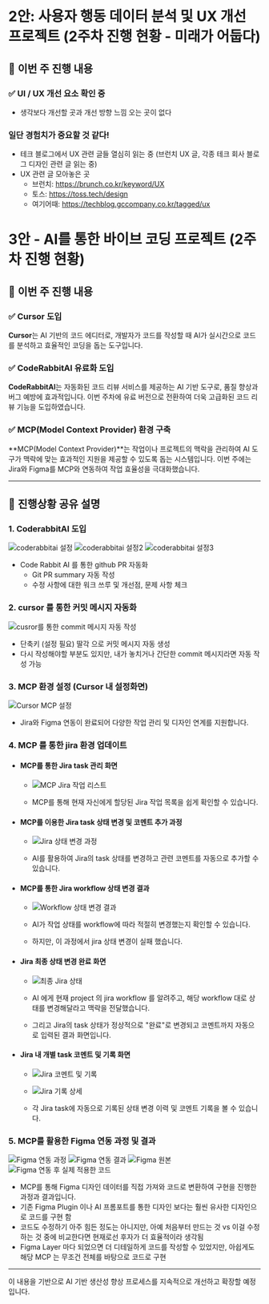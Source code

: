 # 2안: 사용자 행동 데이터 분석 및 UX 개선 프로젝트 (2주차 진행 현황 - 미래가 어둡다)

## 📌 이번 주 진행 내용

### ✅ UI / UX 개선 요소 확인 중

- 생각보다 개선할 곳과 개선 방향 느낌 오는 곳이 없다

### 일단 경험치가 중요할 것 같다!

- 테크 블로그에서 UX 관련 글들 열심히 읽는 중 (브런치 UX 글, 각종 테크 회사 블로그 디자인 관련 글 읽는 중)
- UX 관련 글 모아놓은 곳
  - 브런치: https://brunch.co.kr/keyword/UX
  - 토스: https://toss.tech/design
  - 여기어때: https://techblog.gccompany.co.kr/tagged/ux

# 3안 - AI를 통한 바이브 코딩 프로젝트 (2주차 진행 현황)

## 📌 이번 주 진행 내용

### ✅ Cursor 도입

**Cursor**는 AI 기반의 코드 에디터로, 개발자가 코드를 작성할 때 AI가 실시간으로 코드를 분석하고 효율적인 코딩을 돕는 도구입니다.

### ✅ CodeRabbitAI 유료화 도입

**CodeRabbitAI**는 자동화된 코드 리뷰 서비스를 제공하는 AI 기반 도구로, 품질 향상과 버그 예방에 효과적입니다. 이번 주차에 유료 버전으로 전환하여 더욱 고급화된 코드 리뷰 기능을 도입하였습니다.

### ✅ MCP(Model Context Provider) 환경 구축

\*\*MCP(Model Context Provider)\*\*는 작업이나 프로젝트의 맥락을 관리하여 AI 도구가 맥락에 맞는 효과적인 지원을 제공할 수 있도록 돕는 시스템입니다. 이번 주에는 Jira와 Figma를 MCP와 연동하여 작업 효율성을 극대화했습니다.

---

## 📸 진행상황 공유 설명

### 1. CoderabbitAI 도입

![coderabbitai 설정](./images/coderabbitai-pr-summary.png)
![coderabbitai 설정2](./images//coderabbitai-seq-diagram1.png)
![coderabbitai 설정3](./images//coderabbitai-seq-diagram2.png)

- Code Rabbit AI 를 통한 github PR 자동화
  - Git PR summary 자동 작성
  - 수정 사항에 대한 워크 쓰루 및 개선점, 문제 사항 체크

### 2. cursor 를 통한 커밋 메시지 자동화

![cusror를 통한 commit 메시지 자동 작성](./images/cursor-auto-commit-message-ezgif.com-video-to-webp-converter.webp)

- 단축키 (설정 필요) 딸각 으로 커밋 메시지 자동 생성
- 다시 작성해야할 부분도 있지만, 내가 놓치거나 간단한 commit 메시지라면 자동 작성 가능

### 3. MCP 환경 설정 (Cursor 내 설정화면)

![Cursor MCP 설정](./images/cursor-feature-mcp-servers.png)

- Jira와 Figma 연동이 완료되어 다양한 작업 관리 및 디자인 연계를 지원합니다.

### 4. MCP 를 통한 jira 환경 업데이트

- #### MCP를 통한 Jira task 관리 화면

  - ![MCP Jira 작업 리스트](./images/mcp-show-jira-list.png)

  - MCP를 통해 현재 자신에게 할당된 Jira 작업 목록을 쉽게 확인할 수 있습니다.

- #### MCP를 이용한 Jira task 상태 변경 및 코멘트 추가 과정

  - ![Jira 상태 변경 과정](./images/request-mcp-jira-updating.png)

  - AI를 활용하여 Jira의 task 상태를 변경하고 관련 코멘트를 자동으로 추가할 수 있습니다.

- #### MCP를 통한 Jira workflow 상태 변경 결과

  - ![Workflow 상태 변경 결과](./images/failed-mcp-jira-upadting.png)

  - AI가 작업 상태를 workflow에 따라 적절히 변경했는지 확인할 수 있습니다.
  - 하지만, 이 과정에서 jira 상태 변경이 실패 했습니다.

- #### Jira 최종 상태 변경 완료 화면

  - ![최종 Jira 상태](./images/finished-jira-updating.png)

  - AI 에게 현재 project 의 jira workflow 를 알려주고, 해당 workflow 대로 상태를 변경해달라고 맥락을 전달했습니다.
  - 그리고 Jira의 task 상태가 정상적으로 "완료"로 변경되고 코멘트까지 자동으로 입력된 결과 화면입니다.

- #### Jira 내 개별 task 코멘트 및 기록 화면

  - ![Jira 코멘트 및 기록](./images/jira-comment-and-status.png)
  - ![Jira 기록 상세](./images/jira-status-history.png)

  - 각 Jira task에 자동으로 기록된 상태 변경 이력 및 코멘트 기록을 볼 수 있습니다.

### 5. MCP를 활용한 Figma 연동 과정 및 결과

![Figma 연동 과정](./images/request-mcp-figma-loading.png)
![Figma 연동 결과](./images/finished-mcp-figma-loading.png)
![Figma 원본](./images/design-from-figma.png)
![Figma 연동 후 실제 적용한 코드](./images/design-by-mcp.png)

- MCP를 통해 Figma 디자인 데이터를 직접 가져와 코드로 변환하여 구현을 진행한 과정과 결과입니다.
- 기존 Figma Plugin 이나 AI 프롬포트를 통한 디자인 보다는 훨씬 유사한 디자인으로 코드를 구현 함
- 코드도 수정하기 아주 힘든 정도는 아니지만, 아예 처음부터 만드는 것 vs 이걸 수정하는 것 중에 비교한다면 현재로선 후자가 더 효율적이라 생각됨
- Figma Layer 마다 되었으면 더 디테일하게 코드를 작성할 수 있었지만, 아쉽게도 해당 MCP 는 무조건 전체를 바탕으로 코드로 구현

---

이 내용을 기반으로 AI 기반 생산성 향상 프로세스를 지속적으로 개선하고 확장할 예정입니다.
